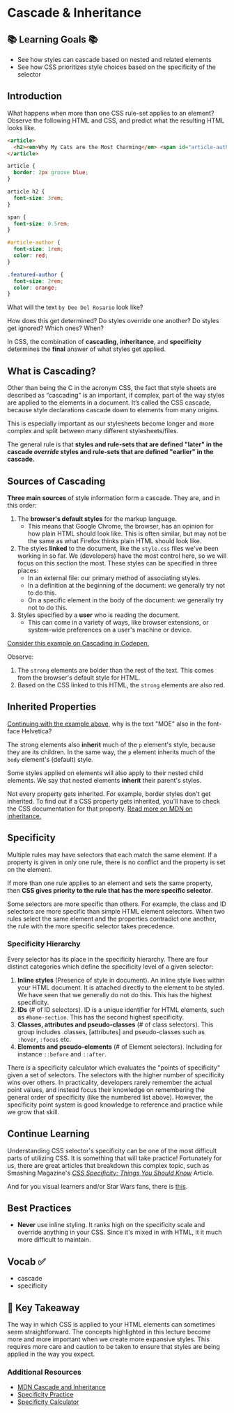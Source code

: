 # Cascade & Inheritance

## 📚 Learning Goals 📚

- See how styles can cascade based on nested and related elements
- See how CSS prioritizes style choices based on the specificity of the selector

## Introduction

What happens when more than one CSS rule-set applies to an element? Observe the following HTML and CSS, and predict what the resulting HTML looks like.

```html
<article>
  <h2><em>Why My Cats are the Most Charming</em> <span id="article-author" class="featured-author">by Dee Del Rosario</span></h2>
</article>
```

```css
article {
  border: 2px groove blue;
}

article h2 {
  font-size: 3rem;
}

span {
  font-size: 0.5rem;
}

#article-author {
  font-size: 1rem;
  color: red;
}

.featured-author {
  font-size: 2rem;
  color: orange;
}
```

What will the text `by Dee Del Rosario` look like?

How does this get determined? Do styles override one another? Do styles get ignored? Which ones? When?

In CSS, the combination of **cascading**, **inheritance**, and **specificity** determines the **final** answer of what styles get applied.

## What is Cascading?

Other than being the C in the acronym CSS, the fact that style sheets are described as “cascading” is an important, if complex, part of the way styles are applied to the elements in a document. It’s called the CSS cascade, because style declarations cascade down to elements from many origins.

This is especially important as our stylesheets become longer and more complex and split between many different stylesheets/files.

The general rule is that **styles and rule-sets that are defined "later" in the cascade _override_ styles and rule-sets that are defined "earlier" in the cascade.**

## Sources of Cascading

**Three main sources** of style information form a cascade. They are, and in this order:

1. The **browser's default styles** for the markup language.
    - This means that Google Chrome, the browser, has an opinion for how plain HTML should look like. This is often similar, but may not be the same as what Firefox thinks plain HTML should look like.
2. The styles **linked** to the document, like the `style.css` files we've been working in so far. We (developers) have the most control here, so we will focus on this section the most. These styles can be specified in three places:
    - In an external file: our primary method of associating styles.
    - In a definition at the beginning of the document: we generally try not to do this.
    - On a specific element in the body of the document: we generally try not to do this.
3. Styles specified by a **user** who is reading the document.
    - This can come in a variety of ways, like browser extensions, or system-wide preferences on a user's machine or device.


[Consider this example on Cascading in Codepen.](https://codepen.io/adadev/pen/mdbKNPy?editors=1100)

Observe:

1. The `strong` elements are bolder than the rest of the text. This comes from the browser's default style for HTML.
1. Based on the CSS linked to this HTML, the `strong` elements are also red.

## Inherited Properties

[Continuing with the example above,](https://codepen.io/adadev/pen/mdbKNPy?editors=1100) why is the text "MOE" also in the font-face Helvetica?

The strong elements also **inherit** much of the `p` element's style, because they are its children. In the same way, the `p` element inherits much of the `body` element's (default) style.

Some styles applied on elements will also apply to their nested child elements. We say that nested elements **inherit** their parent's styles.

Not every property gets inherited. For example, border styles don't get inherited. To find out if a CSS property gets inherited, you'll have to check the CSS documentation for that property. [Read more on MDN on inheritance.](https://developer.mozilla.org/en-US/docs/Web/CSS/inheritance)

## Specificity

Multiple rules may have selectors that each match the same element. If a property is given in only one rule, there is no conflict and the property is set on the element.

If more than one rule applies to an element and sets the same property, then **CSS gives priority to the rule that has the more specific selector**.

Some selectors are more specific than others. For example, the class and ID selectors are more specific than simple HTML element selectors. When two rules select the same element and the properties contradict one another, the rule with the more specific selector takes precedence.

### Specificity Hierarchy

Every selector has its place in the specificity hierarchy. There are four distinct categories which define the specificity level of a given selector:

1. **Inline styles** (Presence of style in document). An inline style lives within your HTML document. It is attached directly to the element to be styled. We have seen that we generally do not do this. This has the highest specificity.
1. **IDs** (# of ID selectors). ID is a unique identifier for HTML elements, such as `#home-section`. This has the second highest specificity.
1. **Classes, attributes and pseudo-classes** (# of class selectors). This group includes .classes, [attributes] and pseudo-classes such as `:hover`, `:focus` etc.
1. **Elements and pseudo-elements** (# of Element selectors).
Including for instance `::before` and `::after`.

There _is_ a specificity calculator which evaluates the "points of specificity" given a set of selectors. The selectors with the higher number of specificity wins over others. In practicality, developers rarely remember the actual point values, and instead focus their knowledge on remembering the general order of specificity (like the numbered list above). However, the specificity point system is good knowledge to reference and practice while we grow that skill.

## Continue Learning
Understanding CSS selector's specificity can be one of the most difficult parts of utilizing CSS. It is something that will take practice! Fortunately for us, there are great articles that breakdown this complex topic, such as Smashing Magazine's [*CSS Specificity: Things You Should Know*](https://www.smashingmagazine.com/2007/07/css-specificity-things-you-should-know/) Article.

And for you visual learners and/or Star Wars fans, there is [this](https://stuffandnonsense.co.uk/archives/css_specificity_wars.html).


## Best Practices
- **Never** use inline styling. It ranks high on the specificity scale and override anything in your CSS. Since it's mixed in with HTML, it it much more difficult to maintain.

## Vocab ✅
- cascade
- specificity

## 🔑 Key Takeaway
The way in which CSS is applied to your HTML elements can sometimes seem straightforward. The concepts highlighted in this lecture become more and more important when we create more expansive styles. This requires more care and caution to be taken to ensure that styles are being applied in the way you expect.

### Additional Resources

- [MDN Cascade and Inheritance](https://developer.mozilla.org/en-US/docs/Web/Guide/CSS/Getting_started/Cascading_and_inheritance)  
- [Specificity Practice](exercises/specificity-practice.md)
- [Specificity Calculator](https://specificity.keegan.st/)
